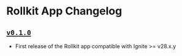 # Rollkit App Changelog

## [`v0.1.0`](https://github.com/ignite/apps/releases/tag/rollkit/v0.1.0)

* First release of the Rollkit app compatible with Ignite >= v28.x.y
